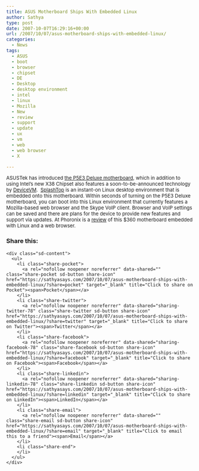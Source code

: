 ```yaml
---
title: ASUS Motherboard Ships With Embedded Linux
author: Sathya
type: post
date: 2007-10-07T16:29:16+00:00
url: /2007/10/07/asus-motherboard-ships-with-embedded-linux/
categories:
  - News
tags:
  - ASUS
  - boot
  - browser
  - chipset
  - DE
  - Desktop
  - desktop environment
  - intel
  - linux
  - Mozilla
  - New
  - review
  - support
  - update
  - ux
  - vm
  - web
  - web browser
  - X

---
```

<font size="2">ASUSTek has introduced <a href="http://www.asus.com/products.aspx?l1=3&l2=11&l3=572&l4=0&model=1872&modelmenu=1">the P5E3 Deluxe motherboard</a>, which in addition to using Intel&#8217;s new X38 Chipset also features a soon-to-be-announced technology by <a href="http://www.devicevm.com/home.html">DeviceVM</a>.  <a href="http://www.splashtop.com/">SplashTop</a> is an instant-on Linux desktop environment that is embedded onto this motherboard. Within seconds of turning on the P5E3 Deluxe motherboard, you can boot into this Linux environment that currently features a Mozilla-based web browser and the Skype VoIP client. Browser and VoIP settings can be saved and there are plans for the device to provide new features and support via updates. At Phoronix is a <a href="http://www.phoronix.com/vr.php?view=11186">review</a> of this $360 motherboard embedded with Linux and a web browser.</font>

<div class="sharedaddy sd-sharing-enabled">
  <div class="robots-nocontent sd-block sd-social sd-social-icon-text sd-sharing">
    <h3 class="sd-title">
      Share this:
    </h3>
    
    <div class="sd-content">
      <ul>
        <li class="share-pocket">
          <a rel="nofollow noopener noreferrer" data-shared="" class="share-pocket sd-button share-icon" href="https://sathyasays.com/2007/10/07/asus-motherboard-ships-with-embedded-linux/?share=pocket" target="_blank" title="Click to share on Pocket"><span>Pocket</span></a>
        </li>
        <li class="share-twitter">
          <a rel="nofollow noopener noreferrer" data-shared="sharing-twitter-78" class="share-twitter sd-button share-icon" href="https://sathyasays.com/2007/10/07/asus-motherboard-ships-with-embedded-linux/?share=twitter" target="_blank" title="Click to share on Twitter"><span>Twitter</span></a>
        </li>
        <li class="share-facebook">
          <a rel="nofollow noopener noreferrer" data-shared="sharing-facebook-78" class="share-facebook sd-button share-icon" href="https://sathyasays.com/2007/10/07/asus-motherboard-ships-with-embedded-linux/?share=facebook" target="_blank" title="Click to share on Facebook"><span>Facebook</span></a>
        </li>
        <li class="share-linkedin">
          <a rel="nofollow noopener noreferrer" data-shared="sharing-linkedin-78" class="share-linkedin sd-button share-icon" href="https://sathyasays.com/2007/10/07/asus-motherboard-ships-with-embedded-linux/?share=linkedin" target="_blank" title="Click to share on LinkedIn"><span>LinkedIn</span></a>
        </li>
        <li class="share-email">
          <a rel="nofollow noopener noreferrer" data-shared="" class="share-email sd-button share-icon" href="https://sathyasays.com/2007/10/07/asus-motherboard-ships-with-embedded-linux/?share=email" target="_blank" title="Click to email this to a friend"><span>Email</span></a>
        </li>
        <li class="share-end">
        </li>
      </ul>
    </div>
  </div>
</div>